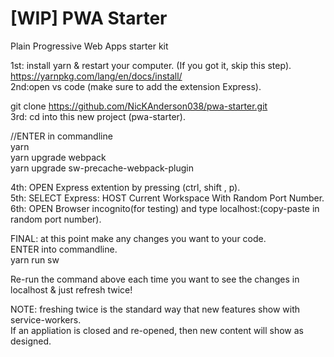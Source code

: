# [WIP] PWA Starter

Plain Progressive Web Apps starter kit  <br />

1st: install yarn & restart your computer. (If you got it, skip this step). <br />
https://yarnpkg.com/lang/en/docs/install/  <br />
2nd:open vs code (make sure to add the extension Express).  <br />

git clone https://github.com/NicKAnderson038/pwa-starter.git  <br />
3rd: cd into this new project (pwa-starter).  <br />

//ENTER in commandline <br />
yarn  <br />
yarn upgrade webpack  <br />
yarn upgrade sw-precache-webpack-plugin  <br />

4th: OPEN Express extention by pressing (ctrl, shift , p).  <br />
5th: SELECT Express: HOST Current Workspace With Random Port Number.  <br />
6th: OPEN Browser incognito(for testing) and type localhost:(copy-paste in random port number).  <br />

FINAL: at this point make any changes you want to your code.  <br />
ENTER into commandline.  <br />
yarn run sw  <br />

Re-run the command above each time you want to see the changes in localhost & just refresh twice!  <br />

NOTE: freshing twice is the standard way that new features show with service-workers.  <br />
If an appliation is closed and re-opened, then new content will show as designed.  <br />
